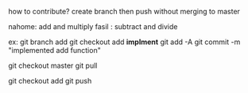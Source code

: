 how to contribute?
create branch then push without merging to master


nahome: add and multiply
fasil : subtract and divide

ex:
  git branch add
  git checkout add
  __implment__
  git add -A
  git commit -m "implemented add function"

  git checkout master
  git pull

  git checkout add
  git push


